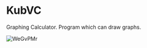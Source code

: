 # KubVC
 
Graphing Calculator. Program which can draw graphs. 

![WeGvPMr](https://github.com/user-attachments/assets/a872b90f-f48e-4d6f-9082-e069110f8558)
